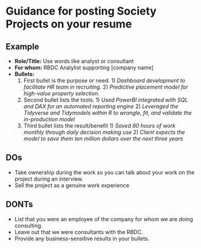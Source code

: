 # Guidance for posting Society Projects on your resume

## Example

- __Role/Title:__ Use words like analyst or consultant 
- __For whom:__ RBDC Analylist supporting [company name]
- __Bullets:__      
    1. First bullet is the purpose or need.  1) _Dashboard development to facilitate HR team in recruiting._ 2) _Predictive placement model for high-value property selection._
    2. Second bullet lists the tools.  1) _Used PowerBI integrated with SQL and DAX for an automated reporting engine_ 2) _Leveraged the Tidyverse and Tidymodels within R to wrangle, fit, and validate the in-production model_
    3. Third bullet lists the result/benefit 1) _Saved 80 hours of work monthly through daily decision making use_ 2) _Client expects the model to save them ten million dollars over the next three years_

## DOs

- Take ownership during the work so you can talk about your work on the project during an interview.
- Sell the project as a genuine work experience

## DONTs

- List that you were an employee of the company for whom we are doing consulting.
- Leave out that we were consultants with the RBDC.
- Provide any business-sensitive results in your bullets.
